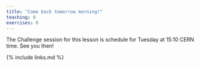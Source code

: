 ```yaml
---
title: "Come back tomorrow morning!"
teaching: 0
exercises: 0
---
```


The Challenge session for this lesson is schedule for Tuesday at 15:10 CERN time. See you then!

{% include links.md %}

